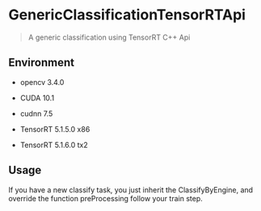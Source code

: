 # GenericClassificationTensorRTApi

> A generic classification using TensorRT C++ Api

## Environment

- opencv 3.4.0

- CUDA 10.1

- cudnn 7.5

- TensorRT 5.1.5.0 x86
 
- TensorRT 5.1.6.0 tx2


## Usage

If you have a new classify task, you just inherit the ClassifyByEngine, and override the function preProcessing follow your train step.

